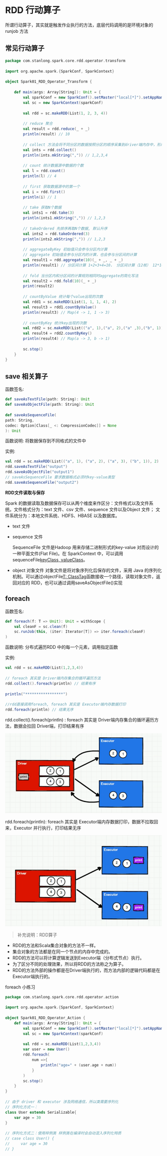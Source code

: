 # RDD 行动算子

所谓行动算子，其实就是触发作业执行的方法，底层代码调用的是环境对象的 runjob 方法

## 常见行动算子

```scala
package com.stanlong.spark.core.rdd.operator.transform

import org.apache.spark.{SparkConf, SparkContext}

object Spark01_RDD_Operator_Transform {

    def main(args: Array[String]): Unit = {
        val sparkConf = new SparkConf().setMaster("local[*]").setAppName("RDD")
        val sc = new SparkContext(sparkConf)
        
        val rdd = sc.makeRDD(List(1, 2, 3, 4))
        
        // reduce 聚合
        val result = rdd.reduce(_ + _)
        println(result) // 10
        
        // collect 方法会将不同分区的数据按照分区的顺序采集到driver端内存中，形成数组
        val ints = rdd.collect()
        println(ints.mkString(",")) // 1,2,3,4
        
        // count 统计数据源中数据的个数
        val l = rdd.count()
        println(l) // 4
        
        // first 获取数据源中的第一个
        val i = rdd.first()
        println(i) // 1
        
        // take 获取N个数据
        val ints1 = rdd.take(3)
        println(ints1.mkString(",")) // 1,2,3
        
        // takeOrdered 先排序再取N个数据, 默认升序
        val ints2 = rdd.takeOrdered(3)
        println(ints2.mkString(",")) // 1,2,3
        
        // aggregateByKey 初始值只会参与分区内计算
        // aggregate 初始值会参与分区内的计算，也会参与分区间的计算
        val result1 = rdd.aggregate(10)(_ + _, _ + _)
        println(result1) // 分区间计算 1+2+3+4=10， 分区间计算（12核） 12*10=120, 初始值参与运算 10+120+10 = 140
        
        // fold 当分区内和分区间的计算规则相同时aggregate的简化写法
        val result2 = rdd.fold(10)(_ + _)
        print(result2)
        
        // countByValue 统计每个value出现的次数
        val rdd1 = sc.makeRDD(List(1, 1, 1, 4), 2)
        val result3 = rdd1.countByValue()
        println(result3) // Map(4 -> 1, 1 -> 3)
        
        // countByKey 统计key出现的次数
        val rdd2 = sc.makeRDD(List(("a", 1),("a", 2),("a" ,3),("b", 1)))
        val result4 = rdd2.countByKey()
        println(result4) // Map(a -> 3, b -> 1)

        sc.stop()
    }
}
```

## save 相关算子

函数签名: 

```scala
def saveAsTextFile(path: String): Unit 
def saveAsObjectFile(path: String): Unit 

def saveAsSequenceFile(
path: String,
codec: Option[Class[_ <: CompressionCodec]] = None
): Unit
```

函数说明: 将数据保存到不同格式的文件中

实例:

```scala
val rdd = sc.makeRDD(List(("a", 1), ("a", 2), ("a", 3), ("b", 1)), 2)
rdd.saveAsTextFile("output")
rdd.saveAsObjectFile("output1")
// saveAsSequenceFile 要求数据格式必须时key-value类型
rdd.saveAsSequenceFile("output2")
```

**RDD文件读取与保存**

Spark 的数据读取及数据保存可以从两个维度来作区分：文件格式以及文件系统。文件格式分为：text 文件、csv 文件、sequence 文件以及Object 文件；
文件系统分为：本地文件系统、HDFS、HBASE 以及数据库。

- text 文件

- sequence 文件

  SequenceFile 文件是Hadoop 用来存储二进制形式的key-value 对而设计的一种平面文件(Flat File)。在 SparkContext 中，可以调用sequenceFile[keyClass, valueClass](path)。

- object 对象文件
  对象文件是将对象序列化后保存的文件，采用 Java 的序列化机制。可以通过objectFile[T: ClassTag](path)函数接收一个路径，读取对象文件，返回对应的 RDD，也可以通过调用saveAsObjectFile()实现

## foreach

函数签名:

```scala
def foreach(f: T => Unit): Unit = withScope { 
    val cleanF = sc.clean(f)
	sc.runJob(this, (iter: Iterator[T]) => iter.foreach(cleanF)
)
```

函数说明: 分布式遍历RDD 中的每一个元素，调用指定函数

实例:

```scala
val rdd = sc.makeRDD(List(1,2,3,4))

// foreach 其实是 Driver端内存集合的循环遍历方法
rdd.collect().foreach(println) // 结果有序

println("*****************")

//rdd直接调用foreach, foreach 其实是 Executor端内存数据打印
rdd.foreach(println) // 结果无序
```

rdd.collect().foreach(println) : foreach 其实是 Driver端内存集合的循环遍历方法，数据会拉回 Driver端，打印结果有序

![](././doc/77.png)

rdd.foreach(println):  foreach 其实是 Executor端内存数据打印，数据不拉取回来，Executor 并行执行，打印结果无序 

![](././doc/78.png)

> 补充说明：RDD算子

- RDD的方法和Scala集合对象的方法不一样。
- 集合对象的方法都是在同一个节点的内存中完成的。
- RDD的方法可以将计算逻辑发送到Executor端（分布式节点）执行。
- 为了区分不同的处理效果，所以将RDD的方法称之为算子。
- RDD的方法外部的操作都是在Driver端执行的，而方法内部的逻辑代码都是在Executor端执行的。

foreach 小练习

```scala
package com.stanlong.spark.core.rdd.operator.action

import org.apache.spark.{SparkConf, SparkContext}

object Spark01_RDD_Operator_Action {
    def main(args: Array[String]): Unit = {
        val sparkConf = new SparkConf().setMaster("local[*]").setAppName("RDD")
        val sc = new SparkContext(sparkConf)

        val rdd = sc.makeRDD(List(1,2,3,4))
        var user = new User() 
        rdd.foreach(
            num =>{
                println("age=" + (user.age + num))
            }
        )
        sc.stop()
    }
}

// 由于 driver 和 executor 涉及网络通信，所以类需要序列化
// 序列化方式一：
class User extends Serializable{
    var age = 30
}

// 序列化方式二：使用样例类 样例类在编译时会自动混入序列化特质
// case class User() {
//     var age = 30
// }
```

